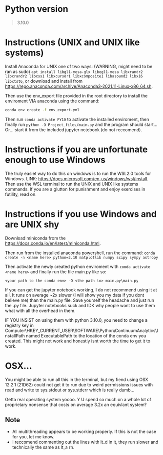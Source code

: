 # Python version
> 3.10.0

# Instructions (UNIX and UNIX like systems)
Install Anaconda for UNIX one of two ways: (WARNING, might need to be ran as sudo)
```apt install libgl1-mesa-glx libegl1-mesa libxrandr2 libxrandr2 libxss1 libxcursor1 libxcomposite1 libasound2 libxi6 libxtst6```, or download and install from https://repo.anaconda.com/archive/Anaconda3-2021.11-Linux-x86_64.sh.

Then use the env_export file provided in the root directory to install the enviroment VIA anaconda using the command:

```BASH
conda env create -f env_export.yml
```

Then run ```conda activate PY10``` to activate the installed enviroment, then finally run ```python -O Project_files/main.py``` and the program should start... Or... start it from the included jupyter notebook (do not reccomend).

# Instructions if you are unfortunate enough to use Windows
The truly easiet way to do this on windows is to run the WSL2.0 tools for Windows. LINK: https://docs.microsoft.com/en-us/windows/wsl/install. Then use the WSL terminal to run the UNIX and UNIX like systems commands. If you are a glutton for punishment and enjoy exercises in futility, read on.

# Instructions if you use Windows and are UNIX shy

Download miniconda from the https://docs.conda.io/en/latest/miniconda.html.

Then run from the installed anaconda powershell, run the command:
```conda create -n <name here> python=3.10 matplotlib numpy scipy sympy astropy```

Then activate the newly created python enviroment with ```conda activate <name here>``` and finally run the file main.py like so:
```
<your path to the conda env> -O <the path to> main.py\main.py
```      
      
If you can get the jupyter notebook working, I do not recommend using it at all. It runs on average ~2x slower (I will show you my data if you dont believe me) than the main.py file. Save yourself the headache and just run the .py file. Jupyter notebooks suck and IDK why people want to use them what with all the overhead in them.

IF YOU INSIST on using them with python 3.10.0, you need to change a registry key in Computer\HKEY_CURRENT_USER\SOFTWARE\Python\ContinuumAnalytics\InstallPath named ExecutablePath to the location of the conda env you created. This might not work and honestly isnt worth the time to get it to work.

# OSX...
You might be able to run all this in the terminal, but my fiend using OSX 12.2.1 (21D62) could not get it to run due to weird permissions issues with read and write to sys.stdout or sys.stderr which is really dumb...

Getta real operating system yoooo. Y U spend so much on a whole lot of proprietary nonsense that costs on average 3.2x an equivlant system?

## Note
- All multithreading appears to be working properly. If this is not the case for you, let me know.
- I reccomend commenting out the lines with lt_d in it, they run slower and technically the same as lt_a rn.
